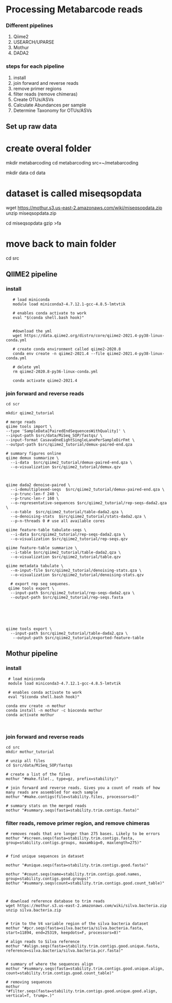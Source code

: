 # Processing Metabarcode reads #


### Different pipelines ###
1. Qiime2
2. USEARCH/UPARSE
3. Mothur
4. DADA2




### steps for each pipeline ###
1. install
2. join forward and reverse reads
3. remove primer regions
4. filter reads (remove chimeras)
5. Create OTUs/ASVs
6. Calculate Abundances per sample
7. Determine Taxonomy for OTUs/ASVs







## Set up raw data ##

# create overal folder
mkdir metabarcoding
cd metabarcoding
src=~/metabarcoding

mkdir data
cd data

# dataset is called miseqsopdata
wget https://mothur.s3.us-east-2.amazonaws.com/wiki/miseqsopdata.zip
unzip miseqsopdata.zip

cd miseqsopdata
gzip >fa

# move back to main folder

cd src








## QIIME2 pipeline ##

### install ###
```
   # load miniconda
   module load miniconda3-4.7.12.1-gcc-4.8.5-lmtvtik
   
   # enables conda activate to work
   eval "$(conda shell.bash hook)"
      

   #download the yml
   wget https://data.qiime2.org/distro/core/qiime2-2021.4-py38-linux-conda.yml
   
   # create conda environment called qiime2-2020.8
   conda env create -n qiime2-2021.4 --file qiime2-2021.4-py38-linux-conda.yml
   
   # delete yml
   rm qiime2-2020.8-py36-linux-conda.yml
   
   conda activate qiime2-2021.4
```


### join forward and reverse reads ###


```
cd scr

mkdir qiime2_tutorial

# merge reads
qiime tools import \
--type 'SampleData[PairedEndSequencesWithQuality]' \
--input-path $src/data/MiSeq_SOP/fastqs/ \
--input-format CasavaOneEightSingleLanePerSampleDirFmt \
--output-path $src/qiime2_tutorial/demux-paired-end.qza

# summary figures online
qiime demux summarize \
  --i-data  $src/qiime2_tutorial/demux-paired-end.qza \
  --o-visualization $src/qiime2_tutorial/demux.qzv



qiime dada2 denoise-paired \
  --i-demultiplexed-seqs  $src/qiime2_tutorial/demux-paired-end.qza \
  --p-trunc-len-f 240 \
  --p-trunc-len-r 160 \
  --o-representative-sequences $src/qiime2_tutorial/rep-seqs-dada2.qza \
  --o-table  $src/qiime2_tutorial/table-dada2.qza \
  --o-denoising-stats  $src/qiime2_tutorial/stats-dada2.qza \
  --p-n-threads 0 # use all available cores

qiime feature-table tabulate-seqs \
  --i-data $src/qiime2_tutorial/rep-seqs-dada2.qza \
  --o-visualization $src/qiime2_tutorial/rep-seqs.qzv

qiime feature-table summarize \
  --i-table $src/qiime2_tutorial/table-dada2.qza \
  --o-visualization $src/qiime2_tutorial/table.qzv 

qiime metadata tabulate \
  --m-input-file $src/qiime2_tutorial/denoising-stats.qza \
  --o-visualization $src/qiime2_tutorial/denoising-stats.qzv
  
  # export rep seq sequenes.
 qiime tools export \
  --input-path $src/qiime2_tutorial/rep-seqs-dada2.qza \
  --output-path $src/qiime2_tutorial/rep-seqs.fasta



     
     
     
qiime tools export \
  --input-path $src/qiime2_tutorial/table-dada2.qza \
   --output-path $src/qiime2_tutorial/exported-feature-table
```




## Mothur pipeline ##



### install ###

```
 # load miniconda
 module load miniconda3-4.7.12.1-gcc-4.8.5-lmtvtik
   
 # enables conda activate to work
 eval "$(conda shell.bash hook)"
      
conda env create -n mothur
conda install -n mothur -c bioconda mothur
conda activate mothur
 
 
```

### join forward and reverse reads ###

```
cd src
mkdir mothur_tutorial 

# unzip all files
cd $src/data/MiSeq_SOP/fastqs

# create a list of the files
mothur "#make.file(., type=gz, prefix=stability)"

# join forward and reverse reads. Gives you a count of reads of how many reads are assembled for each sample
mothur "#make.contigs(file=stability.files, processors=8)"

# summary stats on the merged reads
mothur "#summary.seqs(fasta=stability.trim.contigs.fasta)"

```



### filter reads, remove primer region, and remove chimeras ###
```
# removes reads that are longer than 275 bases. Likely to be errors
mothur "#screen.seqs(fasta=stability.trim.contigs.fasta, group=stability.contigs.groups, maxambig=0, maxlength=275)"


# find unique sequences in dataset

mothur "#unique.seqs(fasta=stability.trim.contigs.good.fasta)"

mothur "#count.seqs(name=stability.trim.contigs.good.names, group=stability.contigs.good.groups)"
mothur "#summary.seqs(count=stability.trim.contigs.good.count_table)"



# download reference database to trim reads
wget https://mothur.s3.us-east-2.amazonaws.com/wiki/silva.bacteria.zip
unzip silva.bacteria.zip


# trim to the V4 variable region of the silva bacteria dataset
mothur "#pcr.seqs(fasta=silva.bacteria/silva.bacteria.fasta, start=11894, end=25319, keepdots=F, processors=8)"

# align reads to Silva reference
mothur "#align.seqs(fasta=stability.trim.contigs.good.unique.fasta, reference=silva.bacteria/silva.bacteria.pcr.fasta)"


# summary of where the sequences align
mothur "#summary.seqs(fasta=stability.trim.contigs.good.unique.align, count=stability.trim.contigs.good.count_table)"

# removing sequences 
mothur "#filter.seqs(fasta=stability.trim.contigs.good.unique.good.align, vertical=T, trump=.)"

```




